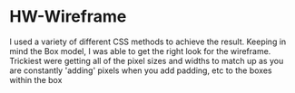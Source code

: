# HW-Wireframe
I used a variety of different CSS methods to achieve the result. 
Keeping in mind the Box model, I was able to get the right look for the wireframe.
Trickiest were getting all of the pixel sizes and widths to match up as you are constantly 'adding' pixels when you add padding, etc to the boxes within the box
